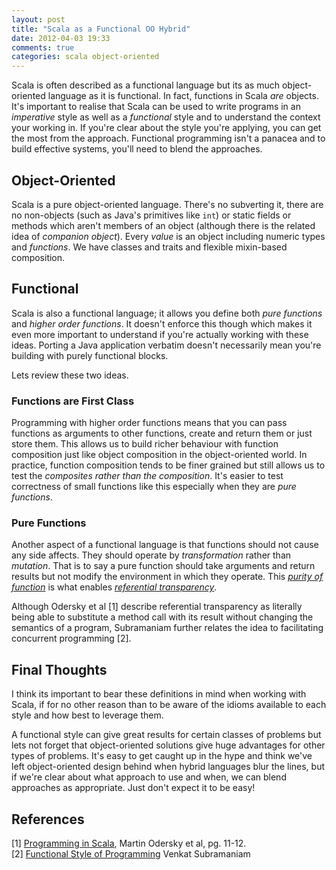 ```yaml
---
layout: post
title: "Scala as a Functional OO Hybrid"
date: 2012-04-03 19:33
comments: true
categories: scala object-oriented
---
```


Scala is often described as a functional language but its as much object-oriented language as it is functional. In fact, functions in Scala _are_ objects. It's important to realise that Scala can be used to write programs in an _imperative_ style as well as a _functional_ style and to understand the context your working in. If you're clear about the style you're applying, you can get the most from the approach. Functional programming isn't a panacea and to build effective systems, you'll need to blend the approaches.

<!-- more -->

## Object-Oriented

Scala is a pure object-oriented language. There's no subverting it, there are no non-objects (such as Java's primitives like `int`) or static fields or methods which aren't members of an object (although there is the related idea of _companion object_). Every _value_ is an object including numeric types and _functions_. We have classes and traits and flexible mixin-based composition.

## Functional

Scala is also a functional language; it allows you define both _pure functions_ and _higher order functions_. It doesn't enforce this though which makes it even more important to understand if you're actually working with these ideas. Porting a Java application verbatim doesn't necessarily mean you're building with purely functional blocks.

Lets review these two ideas.

### Functions are First Class

Programming with higher order functions means that you can pass functions as arguments to other functions, create and return them or just store them. This allows us to build richer behaviour with function composition just like object composition in the object-oriented world. In practice, function composition tends to be finer grained but still allows us to test the _composites rather than the composition_. It's easier to test correctness of small functions like this especially when they are _pure functions_.

### Pure Functions

Another aspect of a functional language is that functions should not cause any side affects. They should operate by _transformation_ rather than _mutation_. That is to say a pure function should take arguments and return results but not modify the environment in which they operate. This [_purity of function_](http://en.wikipedia.org/wiki/Pure_function) is what enables [_referential transparency_](http://en.wikipedia.org/wiki/Referential_transparency_\(computer_science\)).

Although Odersky et al [1] describe referential transparency as literally being able to substitute a method call with its result without changing the semantics of a program, Subramaniam further relates the idea to facilitating concurrent programming [2].

## Final Thoughts

I think its important to bear these definitions in mind when working with Scala, if for no other reason than to be aware of the idioms available to each style and how best to leverage them.

A functional style can give great results for certain classes of problems but lets not forget that object-oriented solutions give huge advantages for other types of problems. It's easy to get caught up in the hype and think we've left object-oriented design behind when hybrid languages blur the lines, but if we're clear about what approach to use and when, we can blend approaches as appropriate. Just don't expect it to be easy!

## References

[1] [Programming in Scala](http://www.artima.com/shop/programming_in_scala), Martin Odersky et al, pg. 11-12.   
[2] [Functional Style of Programming](http://pragprog.com/magazines/2011-12/scala-for-the-intrigued) Venkat Subramaniam

